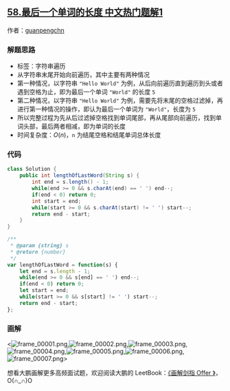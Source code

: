 ## [58.最后一个单词的长度 中文热门题解1](https://leetcode.cn/problems/length-of-last-word/solutions/100000/hua-jie-suan-fa-58-zui-hou-yi-ge-dan-ci-de-chang-d)

作者：[guanpengchn](https://leetcode.cn/u/guanpengchn)
### 解题思路

- 标签：字符串遍历
- 从字符串末尾开始向前遍历，其中主要有两种情况
- 第一种情况，以字符串 `"Hello World"` 为例，从后向前遍历直到遍历到头或者遇到空格为止，即为最后一个单词 `"World"` 的长度 `5`
- 第二种情况，以字符串 `"Hello World"` 为例，需要先将末尾的空格过滤掉，再进行第一种情况的操作，即认为最后一个单词为 `"World"`，长度为 `5`
- 所以完整过程为先从后过滤掉空格找到单词尾部，再从尾部向前遍历，找到单词头部，最后两者相减，即为单词的长度
- 时间复杂度：$O(n)$，`n` 为结尾空格和结尾单词总体长度

### 代码

```Java []
class Solution {
    public int lengthOfLastWord(String s) {
        int end = s.length() - 1;
        while(end >= 0 && s.charAt(end) == ' ') end--;
        if(end < 0) return 0;
        int start = end;
        while(start >= 0 && s.charAt(start) != ' ') start--;
        return end - start;
    }
}
```

```JavaScript []
/**
 * @param {string} s
 * @return {number}
 */
var lengthOfLastWord = function(s) {
    let end = s.length - 1;
    while(end >= 0 && s[end] == ' ') end--;
    if(end < 0) return 0;
    let start = end;
    while(start >= 0 && s[start] != ' ') start--;
    return end - start;
};
```


### 画解


<![frame_00001.png](https://pic.leetcode-cn.com/494a51d3c521bf7f93cf4bad4e25c53453d0e11ec5b5f66f2b7b8df991b3f00f-frame_00001.png),![frame_00002.png](https://pic.leetcode-cn.com/8cdbde2b3472cbb93a519f5ebf59ab5e5906da46b94f38454e1feb67d8abaeee-frame_00002.png),![frame_00003.png](https://pic.leetcode-cn.com/e6804458046a062dec46452f08dc2c36f801717d16825ee84c400c57642e45b2-frame_00003.png),![frame_00004.png](https://pic.leetcode-cn.com/1ee8368fae35a36d8a8722a542db72557c649445fea880d2acee59c39de0d245-frame_00004.png),![frame_00005.png](https://pic.leetcode-cn.com/77b8712b29c01d82cee47ddedde868e11788c1566eecaf16c339ad519094bbda-frame_00005.png),![frame_00006.png](https://pic.leetcode-cn.com/9bafe3dbec7c20a13dab226940283ece5bc4e8f9b4a0e1ffbeeb6d46c09e7091-frame_00006.png),![frame_00007.png](https://pic.leetcode-cn.com/657e3f0c1f3b2a0c55c76472bac6a5845ac83cdc0dfb5206ea466ec4c0c5ee06-frame_00007.png)>

想看大鹏画解更多高频面试题，欢迎阅读大鹏的 LeetBook：[《画解剑指 Offer 》](https://leetcode-cn.com/leetbook/detail/illustrate-lcof/)，O(∩_∩)O